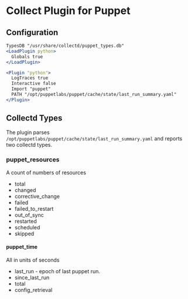 # Collect Plugin for Puppet

## Configuration

```apache
TypesDB "/usr/share/collectd/puppet_types.db"
<LoadPlugin python>
  Globals true
</LoadPlugin>

<Plugin "python">
  LogTraces true
  Interactive false
  Import "puppet"
  PATH "/opt/puppetlabs/puppet/cache/state/last_run_summary.yaml"
</Plugin>
```


## Collectd Types
The plugin parses `/opt/puppetlabs/puppet/cache/state/last_run_summary.yaml`
and reports two collectd types.

### puppet_resources

A count of numbers of resources

* total
* changed
* corrective_change
* failed
* failed_to_restart
* out_of_sync
* restarted
* scheduled
* skipped

#### puppet_time

All in units of seconds

* last_run   - epoch of last puppet run.
* since_last_run
* total
* config_retrieval





